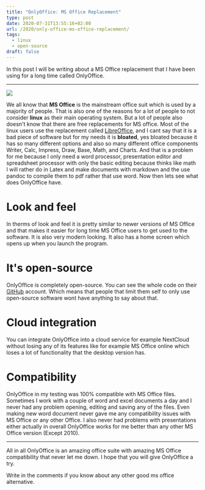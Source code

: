```yaml
---
title: "OnlyOffice: MS Office Replacement"
type: post
date: 2020-07-31T13:55:16+02:00
url: /2020/only-office-ms-office-replacement/
tags:
  - linux
  - open-source
draft: false
---
```


In this post I will be writing about a MS Office replacement that I have been using for a long time called OnlyOffice.

<!--more-->

---

![](https://static-www.onlyoffice.com/v9.5.0/images/mainpage/may2018/editors/document-short.jpg)

We all know that **MS Office** is the mainstream office suit which is used by a majority of people. That is also one of the reasons for a lot of people to not consider **linux** as their main operating system. But a lot of people also doesn't know that there are free replacements for MS office. Most of the linux users use the replacement called [LibreOffice](https://www.libreoffice.org/), and I cant say that it is a bad piece of software but for my needs it is **bloated**, yes bloated because it has so many different options and also so many different office components Writer, Calc, Impress, Draw, Base, Math, and Charts. And that is a problem for me because I only need a word processor, presentation editor and spreadsheet processor with only the basic editing because thinks like math I will rather do in Latex and make documents with markdown and the use pandoc to compile them to pdf rather that use word. Now then lets see what does OnlyOffice have.

# Look and feel

In therms of look and feel it is pretty similar to newer versions of MS Office and that makes it easier for long time MS Office users to get used to the software. It is also very modern looking. It also has a home screen which opens up when you launch the program.

# It's open-source

OnlyOffice is completely open-source. You can see the whole code on their [GitHub](https://github.com/ONLYOFFICE/) account. Which means that people that limit them self to only use open-source software wont have anything to say about that.

# Cloud integration

You can integrate OnlyOffice into a cloud service for example NextCloud without losing any of its features like for example MS Office online which loses a lot of functionality that the desktop version has.

# Compatibility

OnlyOffice in my testing was 100% compatible with MS Office files. Sometimes I work with a couple of word and excel documents a day and I never had any problem opening, editing and saving any of the files. Even making new word document never gave me any compatibility issues with MS Office or any other Office. I also never had problems with presentations either actually in overall OnlyOffice works for me better than any other MS Office version (Except 2010).

---

All in all OnlyOffice is an amazing office suite with amazing MS Office compatibility that never let me down. I hope that you will give OnlyOffice a try.

Write in the comments if you know about any other good ms office alternative.
